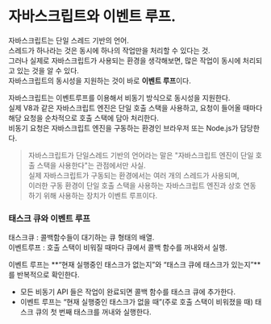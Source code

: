 # 자바스크립트와 이벤트 루프.

자바스크립트는 단일 스레드 기반의 언어.  
스레드가 하나라는 것은 동시에 하나의 작업만을 처리할 수 있다는 것.  
그러나 실제로 자바스크립트가 사용되는 환경을 생각해보면, 많은 작업이 동시에 처리되고 있는 것을 알 수 있다.  
자바스크립트의 동시성을 지원하는 것이 바로 **이벤트 루프**이다.

자바스크립트는 이벤트루프를 이용해서 비동기 방식으로 동시성을 지원한다.  
실제 V8과 같은 자바스크립트 엔진은 단일 호출 스택을 사용하고, 요청이 들어올 때마다 해당 요청을 순차적으로 호출 스택에 담아 처리한다.  
비동기 요청은 자바스크립트 엔진을 구동하는 환경인 브라우저 또는 Node.js가 담당한다.

> 자바스크립트가 단일스레드 기반의 언어라는 말은 "자바스크립트 엔진이 단일 호출 스택을 사용한다"는 관점에서만 사실.  
> 실제 자바스크립트가 구동되는 환경에서는 여러 개의 스레드가 사용되며,  
> 이러한 구동 환경이 단일 호출 스택을 사용하는 자바스크립트 엔진과 상호 연동하기 위해 사용하는 장치가 이벤트 루프이다.

### 태스크 큐와 이벤트 루프

태스크큐 : 콜백함수들이 대기하는 큐 형태의 배열.  
이벤트루프 : 호출 스택이 비워질 때마다 큐에서 콜백 함수를 꺼내와서 실행.

이벤트 루프는 **“현재 실행중인 태스크가 없는지”와 “태스크 큐에 태스크가 있는지”**를 반복적으로 확인한다.

- 모든 비동기 API 들은 작업이 완료되면 콜백 함수를 태스크 큐에 추가한다.
- 이벤트 루프는 “현재 실행중인 태스크가 없을 때”(주로 호출 스택이 비워졌을 때) 태스크 큐의 첫 번째 태스크를 꺼내와 실행한다.
